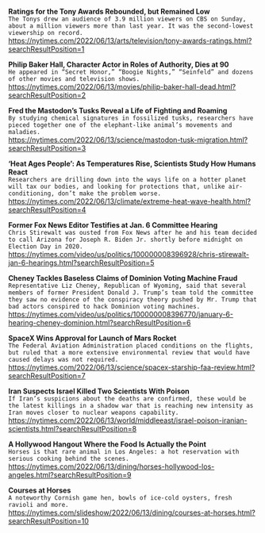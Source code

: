 **Ratings for the Tony Awards Rebounded, but Remained Low**\
`The Tonys drew an audience of 3.9 million viewers on CBS on Sunday, about a million viewers more than last year. It was the second-lowest viewership on record.`\
https://nytimes.com/2022/06/13/arts/television/tony-awards-ratings.html?searchResultPosition=1

**Philip Baker Hall, Character Actor in Roles of Authority, Dies at 90**\
`He appeared in “Secret Honor,” “Boogie Nights,” “Seinfeld” and dozens of other movies and television shows.`\
https://nytimes.com/2022/06/13/movies/philip-baker-hall-dead.html?searchResultPosition=2

**Fred the Mastodon’s Tusks Reveal a Life of Fighting and Roaming**\
`By studying chemical signatures in fossilized tusks, researchers have pieced together one of the elephant-like animal’s movements and maladies.`\
https://nytimes.com/2022/06/13/science/mastodon-tusk-migration.html?searchResultPosition=3

**‘Heat Ages People’: As Temperatures Rise, Scientists Study How Humans React**\
`Researchers are drilling down into the ways life on a hotter planet will tax our bodies, and looking for protections that, unlike air-conditioning, don’t make the problem worse.`\
https://nytimes.com/2022/06/13/climate/extreme-heat-wave-health.html?searchResultPosition=4

**Former Fox News Editor Testifies at Jan. 6 Committee Hearing**\
`Chris Stirewalt was ousted from Fox News after he and his team decided to call Arizona for Joseph R. Biden Jr. shortly before midnight on Election Day in 2020.`\
https://nytimes.com/video/us/politics/100000008396928/chris-stirewalt-jan-6-hearings.html?searchResultPosition=5

**Cheney Tackles Baseless Claims of Dominion Voting Machine Fraud**\
`Representative Liz Cheney, Republican of Wyoming, said that several members of former President Donald J. Trump’s team told the committee they saw no evidence of the conspiracy theory pushed by Mr. Trump that bad actors conspired to hack Dominion voting machines.`\
https://nytimes.com/video/us/politics/100000008396770/january-6-hearing-cheney-dominion.html?searchResultPosition=6

**SpaceX Wins Approval for Launch of Mars Rocket**\
`The Federal Aviation Administration placed conditions on the flights, but ruled that a more extensive environmental review that would have caused delays was not required.`\
https://nytimes.com/2022/06/13/science/spacex-starship-faa-review.html?searchResultPosition=7

**Iran Suspects Israel Killed Two Scientists With Poison**\
`If Iran’s suspicions about the deaths are confirmed, these would be the latest killings in a shadow war that is reaching new intensity as Iran moves closer to nuclear weapons capability.`\
https://nytimes.com/2022/06/13/world/middleeast/israel-poison-iranian-scientists.html?searchResultPosition=8

**A Hollywood Hangout Where the Food Is Actually the Point**\
`Horses is that rare animal in Los Angeles: a hot reservation with serious cooking behind the scenes.`\
https://nytimes.com/2022/06/13/dining/horses-hollywood-los-angeles.html?searchResultPosition=9

**Courses at Horses**\
`A noteworthy Cornish game hen, bowls of ice-cold oysters, fresh ravioli and more.`\
https://nytimes.com/slideshow/2022/06/13/dining/courses-at-horses.html?searchResultPosition=10

